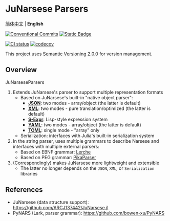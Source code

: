 # JuNarsese Parsers

[简体中文](https://github.com/ARCJ137442/JuNarseseParsers.jl/blob/main/README.md) | **English**

[![Conventional Commits](https://img.shields.io/badge/Conventional%20Commits-1.0.0-%23FE5196?logo=conventionalcommits&logoColor=white)](https://conventionalcommits.org)
[![Static Badge](https://img.shields.io/badge/julia-package?logo=julia&label=1.8%2B)](https://julialang.org/)

[![CI status](https://github.com/ARCJ137442/JuNarseseParsers.jl/workflows/CI/badge.svg)](https://github.com/ARCJ137442/JuNarseseParsers.jl/actions/workflows/ci.yml)
[![codecov](https://codecov.io/gh/ARCJ137442/JuNarseseParsers.jl/graph/badge.svg?token=3FF26Y3YJG)](https://codecov.io/gh/ARCJ137442/JuNarseseParsers.jl)

This project uses [Semantic Versioning 2.0.0](https://semver.org/) for version management.

## Overview

JuNarseseParsers

1. Extends JuNarsese's parser to support multiple representation formats
    - Based on JuNarsese's built-in "native object parser":
      - **[JSON](https://www.json.org/)**: two modes - array/object (the latter is default)
      - **[XML](https://www.xml.com/)**: two modes - pure translation/optimized (the latter is default)
      - **[S-Expr](https://en.wikipedia.org/wiki/S-expression)**: Lisp-style expression system
      - **[YAML](https://yaml.org)**: two modes - array/object (the latter is default)
      - **[TOML](https://toml.io)**: single mode - "array" only
    - Serialization: interfaces with Julia's built-in serialization system
2. In the string parser, uses multiple grammars to describe Narsese and interfaces with multiple external parsers:
    - Based on EBNF grammar: [Lerche](https://github.com/jamesrhester/Lerche.jl)
    - Based on PEG grammar: [PikaParser](https://github.com/LCSB-BioCore/PikaParser.jl)
3. (Correspondingly) makes JuNarsese more lightweight and extensible
    - The latter no longer depends on the `JSON`, `XML`, or `Serialization` libraries

## References

- JuNarsese (data structure support): <https://github.com/ARCJ137442/JuNarsese.jl>
- PyNARS (Lark, parser grammar): <https://github.com/bowen-xu/PyNARS>
